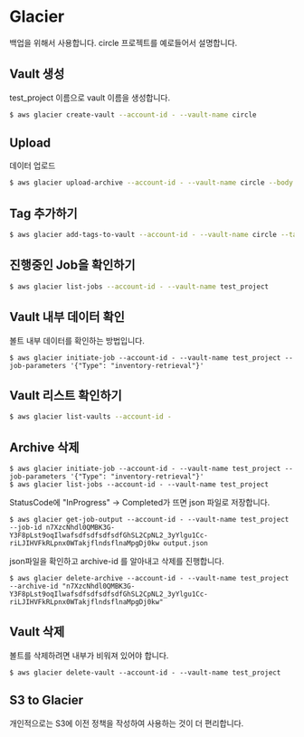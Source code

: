 # Glacier
백업을 위해서 사용합니다. circle 프로젝트를 예로들어서 설명합니다.

## Vault 생성
test_project 이름으로 vault 이름을 생성합니다.

```bash
$ aws glacier create-vault --account-id - --vault-name circle
```

## Upload
데이터 업로드
```bash
$ aws glacier upload-archive --account-id - --vault-name circle --body circle.zip
```

## Tag 추가하기
```bash
$ aws glacier add-tags-to-vault --account-id - --vault-name circle --tags project=circle,date=2019.03.07
```

## 진행중인 Job을 확인하기

```bash
$ aws glacier list-jobs --account-id - --vault-name test_project
```

## Vault 내부 데이터 확인
볼트 내부 데이터를 확인하는 방법입니다.

```
$ aws glacier initiate-job --account-id - --vault-name test_project --job-parameters '{"Type": "inventory-retrieval"}'
```

## Vault 리스트 확인하기

```bash
$ aws glacier list-vaults --account-id -
```

## Archive 삭제
```
$ aws glacier initiate-job --account-id - --vault-name test_project --job-parameters '{"Type": "inventory-retrieval"}'
$ aws glacier list-jobs --account-id - --vault-name test_project
```

StatusCode에 "InProgress" -> Completed가 뜨면 json 파일로 저장합니다.

```
$ aws glacier get-job-output --account-id - --vault-name test_project --job-id n7XzcNhdl0QMBK3G-Y3F8pLst9oqIlwafsdfsdfsdfsdfGhSL2CpNL2_3yYlgu1Cc-riLJIHVFkRLpnx0WTakjflndsflnaMpgDj0kw output.json
```

json파일을 확인하고 archive-id 를 알아내고 삭제를 진행합니다.
```
$ aws glacier delete-archive --account-id - --vault-name test_project --archive-id "n7XzcNhdl0QMBK3G-Y3F8pLst9oqIlwafsdfsdfsdfsdfGhSL2CpNL2_3yYlgu1Cc-riLJIHVFkRLpnx0WTakjflndsflnaMpgDj0kw"
```

## Vault 삭제
볼트를 삭제하려면 내부가 비워져 있어야 합니다.
```
$ aws glacier delete-vault --account-id - --vault-name test_project
```

## S3 to Glacier
개인적으로는 S3에 이전 정책을 작성하여 사용하는 것이 더 편리합니다.